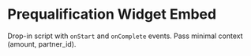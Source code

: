 # Prequalification Widget Embed
Drop-in script with `onStart` and `onComplete` events. Pass minimal context (amount, partner_id).
